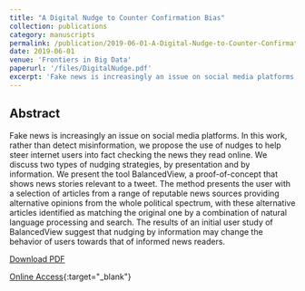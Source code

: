 ```yaml
---
title: "A Digital Nudge to Counter Confirmation Bias"
collection: publications
category: manuscripts
permalink: /publication/2019-06-01-A-Digital-Nudge-to-Counter-Confirmation-Bias
date: 2019-06-01
venue: 'Frontiers in Big Data'
paperurl: '/files/DigitalNudge.pdf'
excerpt: 'Fake news is increasingly an issue on social media platforms. In this work, rather than detect misinformation, we propose the use of nudges to help steer internet users into fact checking the news they read online. We discuss two types of nudging strategies, by presentation and by information. We present the tool BalancedView, a proof-of-concept that shows news stories relevant to a tweet. The method presents the user with a selection of articles from a range of reputable news sources providing alternative opinions from the whole political spectrum, with these alternative articles identified as matching the original one by a combination of natural language processing and search. The results of an initial user study of BalancedView suggest that nudging by information may change the behavior of users towards that of informed news readers.'
---
```


## Abstract
Fake news is increasingly an issue on social media platforms. In this work, rather than detect misinformation, we propose the use of nudges to help steer internet users into fact checking the news they read online. We discuss two types of nudging strategies, by presentation and by information. We present the tool BalancedView, a proof-of-concept that shows news stories relevant to a tweet. The method presents the user with a selection of articles from a range of reputable news sources providing alternative opinions from the whole political spectrum, with these alternative articles identified as matching the original one by a combination of natural language processing and search. The results of an initial user study of BalancedView suggest that nudging by information may change the behavior of users towards that of informed news readers.

[Download PDF](/files/DigitalNudge.pdf')

[Online Access](https://doi.org/10.3389%2Ffdata.2019.00011){:target="_blank"}
